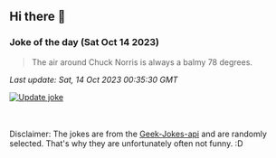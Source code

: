 ## Hi there 👋

### Joke of the day (Sat Oct 14 2023)
<!-- joke -->
>The air around Chuck Norris is always a balmy 78 degrees.
<!-- /joke -->

*Last update: Sat, 14 Oct 2023 00:35:30 GMT*

[![Update joke](https://github.com/nclskfm/nclskfm/actions/workflows/joke.yml/badge.svg)](https://github.com/nclskfm/nclskfm/actions/workflows/joke.yml)

<br><br>
Disclaimer: The jokes are from the [Geek-Jokes-api](https://github.com/sameerkumar18/geek-joke-api) and are randomly selected. That's why they are unfortunately often not funny. :D

